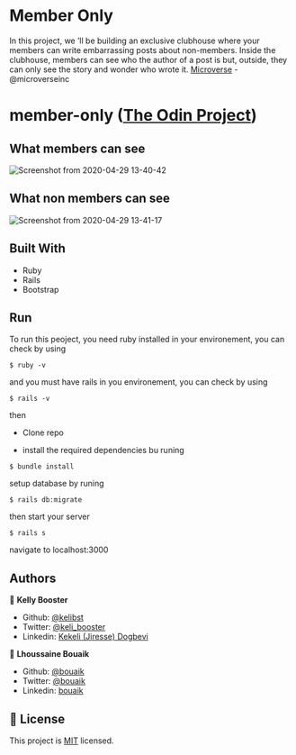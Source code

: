 # Member Only

In this project, we ’ll be building an exclusive clubhouse where your members can write embarrassing posts about non-members. Inside the clubhouse, members can see who the author of a post is but, outside, they can only see the story and wonder who wrote it. [Microverse](https:www.microverse.org/) - @microverseinc

# member-only ([The Odin Project](https://www.theodinproject.com/courses/ruby-on-rails/lessons/authentication))

## What members can see
![Screenshot from 2020-04-29 13-40-42](https://user-images.githubusercontent.com/45256093/80603268-b562ed00-8a1f-11ea-8d76-059ac04c30a8.png)

## What non members can see
![Screenshot from 2020-04-29 13-41-17](https://user-images.githubusercontent.com/45256093/80603359-d3c8e880-8a1f-11ea-88b1-cffc637acea1.png)


## Built With

- Ruby 
- Rails
- Bootstrap

## Run

To run this peoject, you need ruby installed in your environement, you can check by using 
```
$ ruby -v
````
and you must have rails in you environement, you can check by using 

```
$ rails -v
````
then 

- Clone repo

- install the required dependencies bu runing 

```
$ bundle install
````
setup database by runing 
```
$ rails db:migrate
````

then start your server 

```
$ rails s
````
navigate to localhost:3000

## Authors

👤 **Kelly Booster**

- Github: [@kelibst](https://github.com/kelibst)
- Twitter: [@keli_booster](https://twitter.com/keli_booster)
- Linkedin: [Kekeli (Jiresse) Dogbevi
](https://www.linkedin.com/in/kekeli-dogbevi-958272108/)

👤 **Lhoussaine Bouaik**
- Github: [@bouaik](https://github.com/bouaik)
- Twitter: [@bouaik](https://twitter.com/LhoussaineBoua1 )
- Linkedin: [bouaik](https://www.linkedin.com/in/lhoussaine-bouaik-06858419a/)



## 📝 License

This project is [MIT](https://opensource.org/licenses/MIT) licensed.
